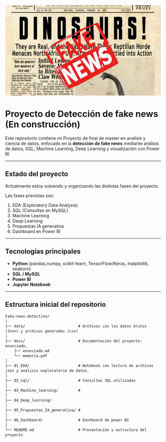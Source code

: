 <p align="center">
  <img src="foto.png" alt="Descripción" width="600">
</p>


# Proyecto de Detección de fake news (En construcción)
Este repositorio contiene mi Proyecto de final de master en analisis y ciencia de datos, enfocado en la **detección de fake news** mediante análisis de datos, SQL, Machine Learning, Deep Learning y visualización con Power BI.

---

## Estado del proyecto
Actualmente estoy subiendo y organizando las distintas fases del proyecto.  

Las fases previstas son:  
1. EDA (Exploratory Data Analysis)  
2. SQL (Consultas en MySQL)  
3. Machine Learning  
4. Deep Learning
5. Propuestas IA generativa  
6. Dashboard en Power BI

---

## Tecnologías principales
- **Python** (pandas,numpy, scikit-learn, TensorFlow/Keras, matplotlib, seaborn)  
- **SQL / MySQL**  
- **Power BI**  
- **Jupyter Notebook**  

---

## Estructura inicial del repositorio
```plaintext
Fake-news-detection/
│
├── data/                        # Archivos con los datos brutos (Json) y archivos generados (csv)
│    
├── docs/                        # Documentación del proyecto: enunciado,
    ├── enunciado.md
    └── memoria.pdf   
│
├── 01_EDA/                      # Notebook con lectura de archivos json y analisis exploratorio de datos.
│
├── 02_sql/                      # Consultas SQL utilizadas
│
├── 03_Machine_learning/         # 
│
├── 04_Deep_learning/
│
├── 05_Propuestas_IA_generativa/ #
│
├── 06_Dashboard/                # Dashboard de power BI
│
└── README.md                    # Presentación y extructura del proyecto
